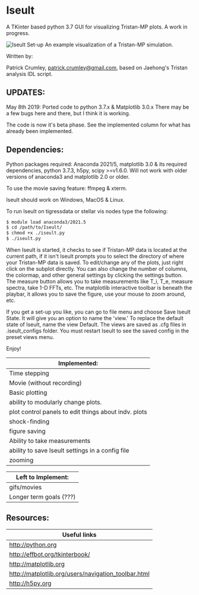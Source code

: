 # Iseult

A TKinter based python 3.7 GUI for visualizing Tristan-MP plots. A work in progress.

![Iseult Set-up](https://raw.githubusercontent.com/pcrumley/Iseult/gh-pages/images/IseultPanels.png)
An example visualization of a Tristan-MP simulation.

Written by:

Patrick Crumley, patrick.crumley@gmail.com, based on Jaehong's Tristan analysis
IDL script.

UPDATES:
-------
May 8th 2019: Ported code to python 3.7.x & Matplotlib 3.0.x There may be a few bugs
here and there, but I think it is working.

The code is now it's beta phase. See the implemented column for what has
already been implemented.

Dependencies:
-------------

Python packages required: Anaconda 2021/5, matplotlib 3.0 & its required
dependencies, python 3.7.3,  h5py, scipy >=v1.6.0. Will not work with older versions of anaconda3 and
matplotlib 2.0 or older.

To use the movie saving feature: ffmpeg & xterm.

Iseult should work on Windows, MacOS & Linux.

To run Iseult on tigressdata or stellar vis nodes type the following:
```bash
$ module load anaconda3/2021.5
$ cd /path/to/Iseult/
$ chmod +x ./iseult.py
$ ./iseult.py
```

When Iseult is started, it checks to see if Tristan-MP data is located at the
current path, if it isn't Iseult prompts you to select the directory of where
your Tristan-MP data is saved. To edit/change any of the plots, just right click
on the subplot directly. You can also change the number of columns, the
colormap, and other general settings by clicking the settings button. The
measure button allows you to take measurements like T_i, T_e, measure spectra,
take 1-D FFTs, etc. The matplotlib interactive toolbar is beneath the playbar,
it allows you to save the figure, use your mouse to zoom around, etc.

If you get a set-up you like, you can go to file menu and choose Save Iseult
State. It will give you an option to name the 'view.' To replace the default
state of Iseult, name the view Default. The views are saved as .cfg files in
.iseult_configs folder. You must restart Iseult to see the saved config in the
preset views menu.

Enjoy!


| Implemented: |
| ------------ |
| Time stepping |
| Movie (without recording) |
| Basic plotting |
| ability to modularly change plots. |
| plot control panels to edit things about indv. plots |
| shock-finding |
| figure saving |
| Ability to take measurements |
| ability to save Iseult settings in a config file|
| zooming |


| Left to Implement:|
| ------------------ |
| gifs/movies |
| Longer term goals (???)|

Resources:
----------
| Useful links |
| ----------------------- |
| http://python.org |
| http://effbot.org/tkinterbook/ |
| http://matplotlib.org |
| http://matplotlib.org/users/navigation_toolbar.html |
| http://h5py.org |
